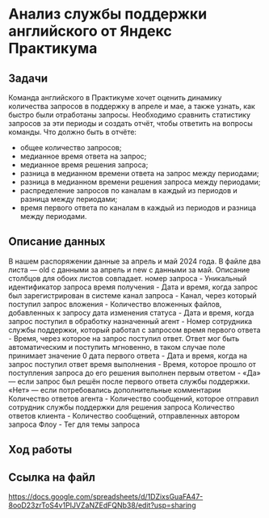 # Анализ службы поддержки английского от Яндекс Практикума

## Задачи
Команда английского в Практикуме хочет оценить динамику количества запросов в поддержку в апреле и мае, а также узнать, как быстро были отработаны запросы. Необходимо сравнить статистику запросов за эти периоды и создать отчёт, чтобы ответить на вопросы команды. 
Что должно быть в отчёте:
- общее количество запросов;
- медианное время ответа на запрос;
- медианное время решения запроса;
- разница в медианном времени ответа на запрос между периодами;
- разница в медианном времени решения запроса между периодами;
- распределение запросов по каналам в каждый из периодов и разница между периодами;
- время первого ответа по каналам в каждый из периодов и разница между периодами.
  
## Описание данных
В нашем распоряжении данные за апрель и май 2024 года. В файле два листа — old с данными за апрель и new с данными за май. Описание столбцов для обоих листов совпадает.
номер запроса - Уникальный идентификатор запроса
время получения - Дата и время, когда запрос был зарегистрирован в системе
канал запроса - Канал, через который поступил запрос
вложения - Количество вложенных файлов, добавленных к запросу
дата изменения статуса - Дата и время, когда запрос поступил в обработку
назначенный агент - Номер сотрудника службы поддержки, который работал с запросом
время первого ответа - Время, через которое на запрос поступил ответ. Ответ мог быть автоматическим и поступить мгновенно, в таком случае поле принимает значение 0
дата первого ответа - Дата и время, когда на запрос поступил ответ
время выполнения - Время, которое прошло от поступления запроса до его решения
выполнен первым ответом - «Да» — если запрос был решён после первого ответа службы поддержки. «Нет» — если потребовались дополнительные комментарии
Количество ответов агента - Количество сообщений, которое отправил сотрудник службы поддержки для решения запроса
Количество ответов клиента - Количество сообщений, отправленных автором запроса
Флоу - Тег для темы запроса


## Ход работы



## Ссылка на файл
https://docs.google.com/spreadsheets/d/1DZixsGuaFA47-8ooD23zrToS4v1PIJVZaNZEdFQNb38/edit?usp=sharing
